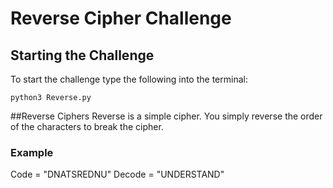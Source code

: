 # Reverse Cipher Challenge
## Starting the Challenge

To start the challenge type the following into the terminal:

```language-shell
python3 Reverse.py
```

##Reverse Ciphers
Reverse is a simple cipher. You simply reverse the order of the characters to break the cipher.

### Example
Code = "DNATSREDNU"
Decode = "UNDERSTAND"
